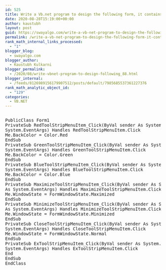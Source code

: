 ```yaml
---
id: 525
title: Write a Vb.net program to design the following form, it contains the three menus Color (Red,Blue,Green) ,Window(Maximize, Minimize, Restore) and Exit. On Selection of any menu or submenu result should affect the form control( for example if user selected Red color from Color menu back color of form should get changed to Red and if user selected Maximize from Window Menu then form should get maximized).
date: 2020-08-28T15:19:00+00:00
author: kaustubh
layout: post
guid: https://swayalgo.com/write-a-vb-net-program-to-design-the-following-form-it-contains-the-three-menus-color-redbluegreen-windowmaximize-minimize-restore-and-exit-on-selection-of-any-menu-or-submenu-result-should/
permalink: /write-a-vb-net-program-to-design-the-following-form-it-contains-the-three-menus-color-redbluegreen-windowmaximize-minimize-restore-and-exit-on-selection-of-any-menu-or-submenu-result-should/
rank_math_internal_links_processed:
  - "1"
blogger_blog:
  - swayalgo.com
blogger_author:
  - Kaustubh Kulkarni
blogger_permalink:
  - /2020/08/write-vbnet-program-to-design-following_88.html
blogger_internal:
  - /feeds/8126989156179907512/posts/default/7985685537361227376
rank_math_analytic_object_id:
  - "129"
categories:
  - VB.NET
---
```

<pre><br />PublicClass Form1<br />PrivateSub RedToolStripMenuItem_Click(ByVal sender As System.Object, ByVal e As<br />System.EventArgs) Handles RedToolStripMenuItem.Click<br />Me.BackColor = Color.Red<br />EndSub<br />PrivateSub GreenToolStripMenuItem_Click(ByVal sender As System.Object, ByVal e As<br />System.EventArgs) Handles GreenToolStripMenuItem.Click<br />Me.BackColor = Color.Green<br />EndSub<br />PrivateSub BlueToolStripMenuItem_Click(ByVal sender As System.Object, ByVal e As<br />System.EventArgs) Handles BlueToolStripMenuItem.Click<br />Me.BackColor = Color.Blue<br />EndSub<br />PrivateSub MaximizeToolStripMenuItem_Click(ByVal sender As System.Object, ByVal e<br />As System.EventArgs) Handles MaximizeToolStripMenuItem.Click<br />Me.WindowState = FormWindowState.Maximized<br />EndSub<br />PrivateSub MinimizeToolStripMenuItem_Click(ByVal sender As System.Object, ByVal e<br />As System.EventArgs) Handles MinimizeToolStripMenuItem.Click<br />Me.WindowState = FormWindowState.Minimized<br />EndSub<br />PrivateSub CloseToolStripMenuItem_Click(ByVal sender As System.Object, ByVal e As<br />System.EventArgs) Handles CloseToolStripMenuItem.Click<br />Me.WindowState = FormWindowState.Normal<br />EndSub<br />PrivateSub ExToolStripMenuItem_Click(ByVal sender As System.Object, ByVal e As<br />System.EventArgs) Handles ExToolStripMenuItem.Click<br />End<br />EndSub<br />EndClass<br /><br /></pre>